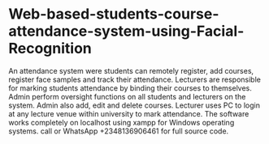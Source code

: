 # Web-based-students-course-attendance-system-using-Facial-Recognition
An attendance system were students can remotely register, add courses, register face samples and track their attendance. Lecturers are responsible for marking students attendance by binding their courses to themselves. Admin perform oversight functions on all students and lecturers on the system. Admin also add, edit and delete courses. Lecturer uses PC to login at  any lecture venue within university to mark attendance. The software works completely on localhost using xampp for Windows operating systems.
call or WhatsApp +2348136906461 for full source code.
